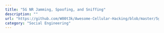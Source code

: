 ```yaml
---
title: "5G NR Jamming, Spoofing, and Sniffing"
description: ""
url: "https://github.com/W00t3k/Awesome-Cellular-Hacking/blob/master/5gjam.pdf"
category: "Social Engineering"
---
```


